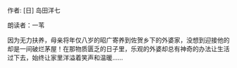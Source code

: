 作者: [日] 岛田洋七

朗读者：一苇

因为无力扶养，母亲将年仅八岁的昭广寄养到佐贺乡下的外婆家，没想到迎接他的却是一间破烂茅屋！在那物质匮乏的日子里，乐观的外婆却总有神奇的办法让生活过下去，始终让家里洋溢着笑声和温暖……
